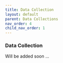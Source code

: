 ```yaml
---
title: Data Collection
layout: default
parent: Data Collections
nav_order: 4
child_nav_order: 1
---
```


### Data Collection
Will be added soon ...
